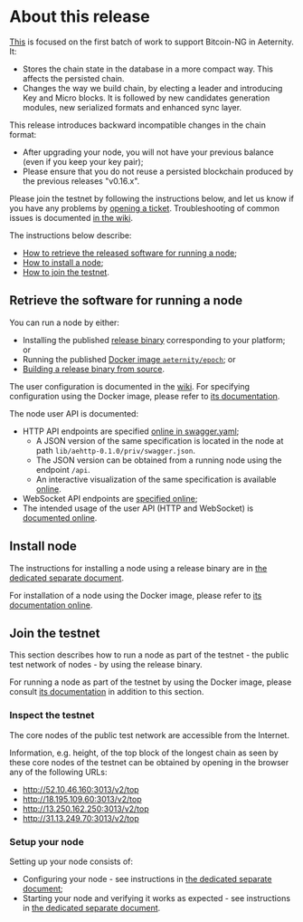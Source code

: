 # About this release

[This][this-release] is focused on the first batch of work to support Bitcoin-NG in Aeternity.
It:
* Stores the chain state in the database in a more compact way. This affects the persisted chain.
* Changes the way we build chain, by electing a leader and introducing Key and Micro blocks. It is followed by new candidates generation modules, new serialized formats and enhanced sync layer.

[this-release]: https://github.com/aeternity/epoch/releases/tag/v0.17.0

This release introduces backward incompatible changes in the chain format:
* After upgrading your node, you will not have your previous balance (even if you keep your key pair);
* Please ensure that you do not reuse a persisted blockchain produced by the previous releases "v0.16.x".

Please join the testnet by following the instructions below, and let us know if you have any problems by [opening a ticket](https://github.com/aeternity/epoch/issues).
Troubleshooting of common issues is documented [in the wiki](https://github.com/aeternity/epoch/wiki/Troubleshooting).

The instructions below describe:
* [How to retrieve the released software for running a node](#retrieve-the-software-for-running-a-node);
* [How to install a node](#install-node);
* [How to join the testnet](#join-the-testnet).

## Retrieve the software for running a node

You can run a node by either:
* Installing the published [release binary][this-release] corresponding to your platform; or
* Running the published [Docker image `aeternity/epoch`][docker]; or
* [Building a release binary from source][build].

[docker]: https://github.com/aeternity/epoch/blob/v0.17.0/docs/docker.md
[build]: https://github.com/aeternity/epoch/blob/v0.17.0/docs/build.md

The user configuration is documented in the [wiki](https://github.com/aeternity/epoch/wiki/User-provided-configuration).
For specifying configuration using the Docker image, please refer to [its documentation][docker].

The node user API is documented:
* HTTP API endpoints are specified [online in swagger.yaml][swagger-yaml];
  * A JSON version of the same specification is located in the node at path `lib/aehttp-0.1.0/priv/swagger.json`.
  * The JSON version can be obtained from a running node using the endpoint `/api`.
  * An interactive visualization of the same specification is available [online][swagger-ui].
* WebSocket API endpoints are [specified online][api-doc];
* The intended usage of the user API (HTTP and WebSocket) is [documented online][api-doc].

[swagger-yaml]: https://github.com/aeternity/epoch/blob/v0.17.0/config/swagger.yaml
[swagger-ui]: https://aeternity.github.io/epoch-api-docs/?config=https://raw.githubusercontent.com/aeternity/epoch/v0.17.0/apps/aehttp/priv/swagger.json
[api-doc]: https://github.com/aeternity/protocol/blob/epoch-v0.17.0/epoch/api/README.md

## Install node

The instructions for installing a node using a release binary are in [the dedicated separate document](../../docs/installation.md).

For installation of a node using the Docker image, please refer to [its documentation online][docker].

## Join the testnet

This section describes how to run a node as part of the testnet - the public test network of nodes - by using the release binary.

For running a node as part of the testnet by using the Docker image, please consult [its documentation][docker] in addition to this section.

### Inspect the testnet

The core nodes of the public test network are accessible from the Internet.

Information, e.g. height, of the top block of the longest chain as seen by these core nodes of the testnet can be obtained by opening in the browser any of the following URLs:
* http://52.10.46.160:3013/v2/top
* http://18.195.109.60:3013/v2/top
* http://13.250.162.250:3013/v2/top
* http://31.13.249.70:3013/v2/top

### Setup your node

Setting up your node consists of:
* Configuring your node - see instructions in [the dedicated separate document](../../docs/configuration.md);
* Starting your node and verifying it works as expected - see instructions in [the dedicated separate document](../../docs/operation.md).
